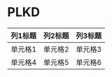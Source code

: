 # PLKD

| 列1标题 | 列2标题 | 列3标题 |
|---------|---------|---------|
| 单元格1 | 单元格2 | 单元格3 |
| 单元格4 | 单元格5 | 单元格6 |
